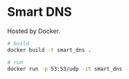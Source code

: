 Smart DNS
=========

Hosted by Docker.

```sh
# build
docker build -t smart_dns .

# run
docker run -p 53:53/udp -it smart_dns
```
